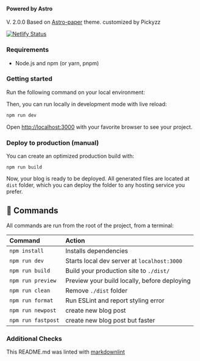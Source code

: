 #### Powered by Astro

V. 2.0.0 Based on [Astro-paper](https://github.com/satnaing/astro-paper) theme. customized by Pickyzz

[![Netlify Status](https://api.netlify.com/api/v1/badges/07d974e0-37d5-42e4-a2a8-1bb54e449d09/deploy-status)](https://app.netlify.com/sites/startling-meringue-e86223/deploys)

### Requirements

- Node.js and npm (or yarn, pnpm)

### Getting started

Run the following command on your local environment:

Then, you can run locally in development mode with live reload:

```bash
npm run dev
```

Open [http://localhost:3000](http://localhost:3000) with your favorite browser
to see your project.

### Deploy to production (manual)

You can create an optimized production build with:

```shell
npm run build
```

Now, your blog is ready to be deployed. All generated files are located at
`dist` folder, which you can deploy the folder to any hosting service you
prefer.

## 🧞 Commands

All commands are run from the root of the project, from a terminal:

| Command            | Action                                       |
| :----------------- | :------------------------------------------- |
| `npm install`      | Installs dependencies                        |
| `npm run dev`      | Starts local dev server at `localhost:3000`  |
| `npm run build`    | Build your production site to `./dist/`      |
| `npm run preview`  | Preview your build locally, before deploying |
| `npm run clean`    | Remove `./dist` folder                       |
| `npm run format`   | Run ESLint and report styling error          |
| `npm run newpost`  | create new blog post                         |
| `npm run fastpost` | create new blog post but faster              |

### Additional Checks

This README.md was linted with
[markdownlint](https://github.com/igorshubovych/markdownlint-cli)
